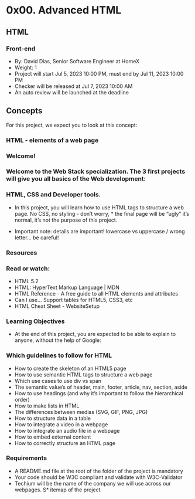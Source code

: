 # 0x00. Advanced HTML
## HTML
### Front-end
 * By: David Dias, Senior Software Engineer at HomeX
 * Weight: 1
 * Project will start Jul 5, 2023 10:00 PM, must end by Jul 11, 2023 10:00 PM
 * Checker will be released at Jul 7, 2023 10:00 AM
 * An auto review will be launched at the deadline
## Concepts
For this project, we expect you to look at this concept:

### HTML - elements of a web page


### Welcome!
### Welcome to the Web Stack specialization. The 3 first projects will give you all basics of the Web development: 
### HTML, CSS and Developer tools.

* In this project, you will learn how to use HTML tags to structure a web page. No CSS, no styling - don’t worry, * the final page will be “ugly” it’s normal, it’s not the purpose of this project.

* Important note: details are important! lowercase vs uppercase / wrong letter… be careful!

### Resources
### Read or watch:

* HTML 5.2
* HTML: HyperText Markup Language | MDN
* HTML Reference - A free guide to all HTML elements and attributes
* Can I use… Support tables for HTML5, CSS3, etc
* HTML Cheat Sheet - WebsiteSetup
### Learning Objectives
* At the end of this project, you are expected to be able to explain to anyone, without the help of Google:

### Which guidelines to follow for HTML
* How to create the skeleton of an HTML5 page
* How to use semantic HTML tags to structure a web page
* Which use cases to use div vs span
* The semantic value’s of header, main, footer, article, nav, section, aside
* How to use headings (and why it’s important to follow the hierarchical order)
* How to make lists in HTML
* The differences between medias (SVG, GIF, PNG, JPG)
* How to structure data in a table
* How to integrate a video in a webpage
* How to integrate an audio file in a webpage
* How to embed external content
* How to correctly structure an HTML page
### Requirements
* A README.md file at the root of the folder of the project is mandatory
* Your code should be W3C compliant and validate with W3C-Validator
* Techium will be the name of the company we will use across our webpages.
S* itemap of the project
